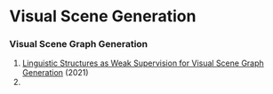 # Visual Scene Generation
### Visual Scene Graph Generation
1. [Linguistic Structures as Weak Supervision for Visual Scene Graph Generation](https://arxiv.org/abs/2105.13994) (2021)
2. 
